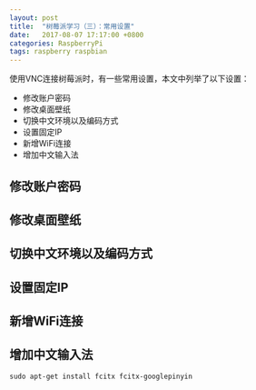 ```yaml
---
layout: post
title:  "树莓派学习（三）：常用设置"
date:   2017-08-07 17:17:00 +0800
categories: RaspberryPi
tags: raspberry raspbian
---
```

使用VNC连接树莓派时，有一些常用设置，本文中列举了以下设置：
* 修改账户密码
* 修改桌面壁纸
* 切换中文环境以及编码方式
* 设置固定IP
* 新增WiFi连接
* 增加中文输入法

## 修改账户密码
## 修改桌面壁纸
## 切换中文环境以及编码方式
## 设置固定IP
## 新增WiFi连接
## 增加中文输入法

```
sudo apt-get install fcitx fcitx-googlepinyin
```

